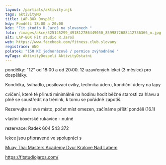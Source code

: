```yaml
---
layout: /partials/aktivity.njk
tags: aktivityMD
title: LAP-BOX Dospělí
kdy: Pondělí 18:00 a 20:00
kde: "Fit studio R.Jaroš na slovanech "
foto: /images/akce/325145299_491812786449050_8599872688412736366_n.jpg
alt: LAP-BOX Fit studio R.Jaroš
web: https://www.facebook.com/fitness.club.slovany
registrace: ANO
polatek: "150 Kč jednorázově / permice zvýhodněné "
myTags: AktivityDospeli AktivityOstatni
---
```

<!--StartFragment-->

pondělky: "12" od 18:00 a od 20:00. 12 uzavřených lekcí (3 měsíce) pro dospěláky.

Kondička, švihadlo, posilovací cviky, technika úderu, kondiční údery na lapy

cvičení, které tě přinutí minimálně na hodinu hodit běžné starosti za hlavu a plně se soustředit na trénink, k tomu se pořádně zapotíš.

Rezervujte si své místo, počet míst omezen, začínáme příští pondělí (16.1)

<!--StartFragment-->

vlastní boxerské rukavice - nutné

rezervace: Radek 604 543 372

lekce jsou připravené ve spolupráci s

[Muay Thai Masters Academy Dvur Kralove Nad Labem](https://www.facebook.com/profile.php?id=100054686923082&__cft__[0]=AZVbxKGFNGt6ZfeHGIZ7CXxJOkav9Ho01DbRc6MxgoUvnklH5WITNbDlZaV-mXyDWU1AldVi-lwbcikE6Yw7ouX9JU3s8ZzJ-8uLVvj93DdIO6wyCl-jJ_Ll5GoaXd-UZCBLck7vIBemqU_otWOVVqnpiPnyEMoCw22ihPhVO5F-BSoSuqEKL-E8LzAVM9hGSvU&__tn__=-]K-R)

https://fitstudiojaros.com/